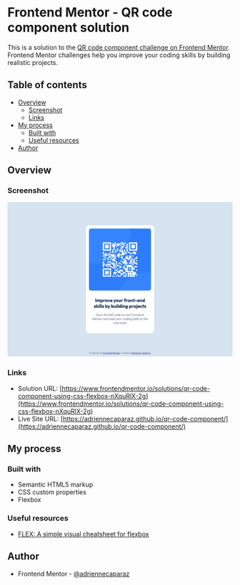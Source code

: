 # Frontend Mentor - QR code component solution

This is a solution to the [QR code component challenge on Frontend Mentor](https://www.frontendmentor.io/challenges/qr-code-component-iux_sIO_H). Frontend Mentor challenges help you improve your coding skills by building realistic projects. 

## Table of contents

- [Overview](#overview)
  - [Screenshot](#screenshot)
  - [Links](#links)
- [My process](#my-process)
  - [Built with](#built-with)
  - [Useful resources](#useful-resources)
- [Author](#author)

## Overview

### Screenshot

![](./solution-screenshot.png)

### Links

- Solution URL: [https://www.frontendmentor.io/solutions/qr-code-component-using-css-flexbox-nXquRlX-2g](https://www.frontendmentor.io/solutions/qr-code-component-using-css-flexbox-nXquRlX-2g)
- Live Site URL: [https://adriennecaparaz.github.io/qr-code-component/](https://adriennecaparaz.github.io/qr-code-component/)

## My process

### Built with

- Semantic HTML5 markup
- CSS custom properties
- Flexbox

### Useful resources

- [FLEX: A simple visual cheatsheet for flexbox](https://flexbox.malven.co/) 

## Author

- Frontend Mentor - [@adriennecaparaz](https://www.frontendmentor.io/profile/adriennecaparaz)